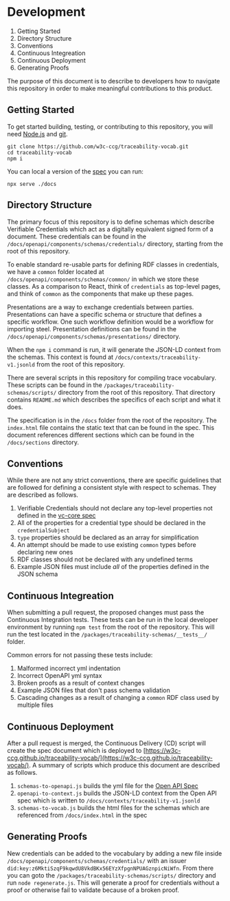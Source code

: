 # Development

1. Getting Started
2. Directory Structure
3. Conventions
4. Continuous Integreation
5. Continuous Deployment
6. Generating Proofs

The purpose of this document is to describe to developers how to navigate this repository
in order to make meaningful contributions to this product.

## Getting Started

To get started building, testing, or contributing to this repository, you will need [Node.js](https://nodejs.org) and [git](https://git-scm.com/).

```
git clone https://github.com/w3c-ccg/traceability-vocab.git
cd traceability-vocab
npm i
```

You can local a version of the [spec](https://w3c-ccg.github.io/traceability-vocab/) you can run:

```
npx serve ./docs
```

## Directory Structure

The primary focus of this repository is to define schemas which describe Verifiable Credentials which act as a digitally
equivalent signed form of a document. These credentials can be found in the `/docs/openapi/components/schemas/credentials/`
directory, starting from the root of this repository.

To enable standard re-usable parts for defining RDF classes in credentials, we have a `common` folder located at
`/docs/openapi/components/schemas/common/` in which we store these classes. As a comparison to React, think of `credentials` as
top-level pages, and think of `common` as the components that make up these pages.

Presentations are a way to exchange credentials between parties. Presentations can have a specific schema or structure
that defines a specific workflow. One such workflow definition would be a workflow for importing steel. Presentation
definitions can be found in the `/docs/openapi/components/schemas/presentations/` directory.

When the `npm i` command is run, it will generate the JSON-LD context from the schemas. This context is found at
`/docs/contexts/traceability-v1.jsonld` from the root of this repository.

There are several scripts in this repository for compiling trace vocabulary. These scripts can be found in the
`/packages/traceability-schemas/scripts/` directory from the root of this repository. That directory contains
`README.md` which describes the specifics of each script and what it does.

The specification is in the `/docs` folder from the root of the repository. The `index.html` file contains the static
text that can be found in the spec. This document references different sections which can be found in the `/docs/sections`
directory.

## Conventions

While there are not any strict conventions, there are specific guidelines that are followed
for defining a consistent style with respect to schemas. They are described as follows.

1. Verifiable Credentials should not declare any top-level properties not defined in the [vc-core spec](https://www.w3.org/TR/vc-data-model/)
2. All of the properties for a credential type should be declared in the `credentialSubject`
3. `type` properties should be declared as an array for simplification
4. An attempt should be made to use existing `common` types before declaring new ones
5. RDF classes should not be declared with any undefined terms
6. Example JSON files must include _all_ of the properties defined in the JSON schema

## Continuous Integreation

When submitting a pull request, the proposed changes must pass the Continuous Integration tests.
These tests can be run in the local developer environment by running `npm test` from the root
of the repository. This will run the test located in the `/packages/traceability-schemas/__tests__/`
folder.

Common errors for not passing these tests include:

1. Malformed incorrect yml indentation
2. Incorrect OpenAPI yml syntax
3. Broken proofs as a result of context changes
4. Example JSON files that don't pass schema validation
5. Cascading changes as a result of changing a `common` RDF class used by multiple files

## Continuous Deployment

After a pull request is merged, the Continuous Delivery (CD) script will create the spec document
which is deployed to [https://w3c-ccg.github.io/traceability-vocab/](https://w3c-ccg.github.io/traceability-vocab/).
A summary of scripts which produce this document are described as follows.

1. `schemas-to-openapi.js` builds the yml file for the [Open API Spec](https://w3c-ccg.github.io/traceability-vocab/openapi/)
2. `openapi-to-context.js` builds the JSON-LD context from the Open API spec which is written to `/docs/contexts/traceability-v1.jsonld`
3. `schemas-to-vocab.js` builds the html files for the schemas which are referenced from `/docs/index.html` in the spec

## Generating Proofs

New credentials can be added to the vocabulary by adding a new file inside `/docs/openapi/components/schemas/credentials/`
with an issuer `did:key:z6MktiSzqF9kqwdU8VkdBKx56EYzXfpgnNPUAGznpicNiWfn`. From there you can goto the
`/packages/traceability-schemas/scripts/` directory and run `node regenerate.js`. This will generate a proof for credentials
without a proof or otherwise fail to validate because of a broken proof.
